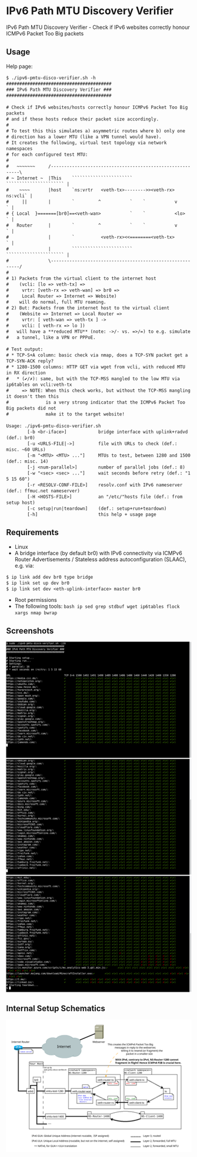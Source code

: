 # IPv6 Path MTU Discovery Verifier

IPv6 Path MTU Discovery Verifier - Check if IPv6 websites correctly honour ICMPv6 Packet Too Big packets

## Usage

Help page:

```
$ ./ipv6-pmtu-disco-verifier.sh -h
########################################
### IPv6 Path MTU Discovery Verifier ###
########################################

# Check if IPv6 websites/hosts correctly honour ICMPv6 Packet Too Big packets
# and if these hosts reduce their packet size accordingly.
#
# To test this this simulates a) asymmetric routes where b) only one
# direction has a lower MTU (like a VPN tunnel would have).
# It creates the following, virtual test topology via network namespaces
# for each configured test MTU:
#
#   ~~~~~~~     /----------------------------------------------------------\
# ~ Internet ~  |This    ```````````````````````    `````````````````````` |
#    ~~~~       |host    `ns:vrtr   <veth-tx>-------->><veth-rx>  ns:vcli` |
#     ||        |        `         ^           `    `           v        ` |
# { Local  }=======[br0]==<veth-wan>           `    `           <lo>     ` |
#   Router      |        `         ^           `    `           v        ` |
#               |        `          <veth-rx><<========<veth-tx>         ` |
#               |        ```````````````````````    `````````````````````` |
#               \----------------------------------------------------------/
#
# 1) Packets from the virtual client to the internet host
#    (vcli: [lo => veth-tx] =>
#     vrtr: [veth-rx => veth-wan] => br0 =>
#     Local Router => Internet => Website)
#    will do normal, full MTU roaming.
# 2) But: Packets from the internet host to the virtual client
#    (Website => Internet => Local Router =>
#     vrtr: [ veth-wan => veth-tx ] ->
#     vcli: [ veth-rx => lo ])
#   will have a **reduced MTU** (note: ->/- vs. =>/=) to e.g. simulate
#   a tunnel, like a VPN or PPPoE.

# Test output:
# * TCP-S+A column: basic check via nmap, does a TCP-SYN packet get a TCP-SYN-ACK reply?
# * 1280-1500 columns: HTTP GET via wget from vcli, with reduced MTU in RX direction
#   * (✔/✗): same, but with the TCP-MSS mangled to the low MTU via ip6tables on vcli:veth-tx
#     => NOTE: When this check works, but without the TCP-MSS mangling it doesn't then this
#              is a very strong indicator that the ICMPv6 Packet Too Big packets did not
#              make it to the target website!

Usage: ./ipv6-pmtu-disco-verifier.sh
        [-b <br-iface>]            bridge interface with uplink+radvd (def.: br0)
        [-u <URLS-FILE|->]         file with URLs to check (def.: misc. ~60 URLs)
        [-m "<MTU> <MTU> ..."]     MTUs to test, between 1280 and 1500 (def.: misc. 14)
        [-j <num-parallel>]        number of parallel jobs (def.: 8)
        [-w "<sec> <sec> ..."]     wait seconds before retry (def.: "1 5 15 60")
        [-r <RESOLV-CONF-FILE>]    resolv.conf with IPv6 nameserver (def.: ffmuc.net nameserver)
        [-H <HOSTS-FILE>]          an "/etc/"hosts file (def.: from setup host)
        [-c setup|run|teardown]    (def.: setup+run+teardown)
        [-h]                       this help + usage page
```

## Requirements

* Linux
* A bridge interface (by default br0) with IPv6 connectivity via ICMPv6 Router Advertisements / Stateless address autoconfiguration (SLAAC), e.g. via:
```
$ ip link add dev br0 type bridge
$ ip link set up dev br0
$ ip link set dev <eth-uplink-interface> master br0
```
* Root permissions
* The following tools: `bash ip sed grep stdbuf wget ip6tables flock xargs nmap bwrap`

## Screenshots

![Startup and first lines of running "sudo ./ipv6-pmtu-disco-verifier.sh -j16", shows a few settings, like 16 parallel jobs. The left most column is showing the URL, followed by green checkmarks underneath columns for various MTU sizes.](screenshots/screenshot-ipv6-pmtu-disco-verifier-01.png)
![The next output page, still showing just green checkmarks.](screenshots/screenshot-ipv6-pmtu-disco-verifier-02.png)
![The final output page, this time some red crosses are shown for apnic.net, xbox.com, microsoft.com, code.visualstudio.com, apps.microsoft.com, js.monitor.azure.com, launcher.mojang.com to the MincraftInstaller.exe download link, t.me and linked.in](screenshots/screenshot-ipv6-pmtu-disco-verifier-03.png)

## Internal Setup Schematics

![A diagram of how this script is setting up the network topology. Consisting of a webserver behind an internet cloud on the one side. And the user's host behind its internet router. The user's host further includes interface names generated by this script within network namespaces.](ipv6-pmtu-disco-verifier.png)
